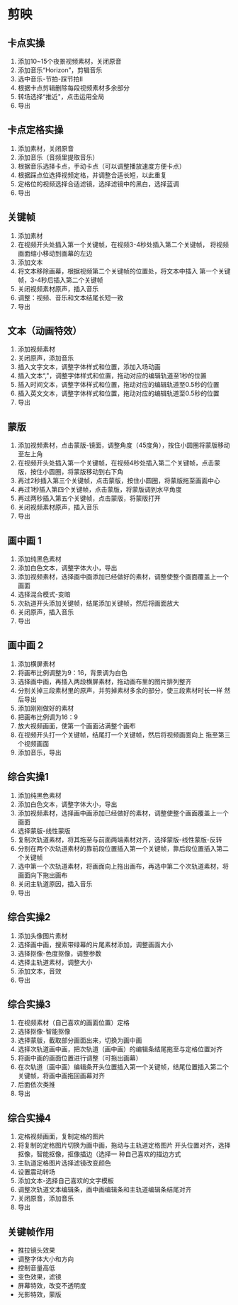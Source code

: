 # 剪映

## 卡点实操

  1. 添加10~15个夜景视频素材，关闭原音
  2. 添加音乐“Horizon”，剪辑音乐
  3. 选中音乐-节拍-踩节拍Ⅱ
  4. 根据卡点剪辑删除每段视频素材多余部分
  5. 转场选择“推近"，点击运用全局
  6. 导出

## 卡点定格实操

  1. 添加素材，关闭原音
  2. 添加音乐（音频里提取音乐）
  3. 根据音乐选择卡点，手动卡点（可以调整播放速度方便卡点）
  4. 根据踩点位选择视频定格，并调整合适长短，以此重复
  5. 定格位的视频选择合适滤镜，选择滤镜中的黑白，选择蓝调
  6. 导出

## 关键帧

  1. 添加素材
  2. 在视频开头处插入第一个关键帧，在视频3-4秒处插入第二个关键帧， 将视频画面缩小移动到画幕的左边
  3. 添加文本
  4. 将文本移除画幕，根据视频第二个关键帧的位置处，将文本中插入 第一个关键帧，3-4秒后插入第二个关键帧
  5. 关闭视频素材原声，插入音乐
  6. 调整：视频、音乐和文本结尾长短一致
  7. 导出

## 文本（动画特效）

  1. 添加视频素材
  2. 关闭原声，添加音乐
  3. 插入文字文本，调整字体样式和位置，添加入场动画
  4. 插入文本“,"，调整字体样式和位置，拖动对应的编辑轨道至1秒的位置
  5. 插入时间文本，调整字体样式和位置，拖动对应的编辑轨道至0.5秒的位置
  6. 插入英文文本，调整字体样式和位置，拖动对应的编辑轨道至0.5秒的位置
  7. 导出

## 蒙版

  1. 添加视频素材，点击蒙版-镜面，调整角度（45度角），按住小圆圈将蒙版移动至左上角
  2. 在视频开头处插入第一个关键帧，在视频4秒处插入第二个关键帧，点击蒙版，按住小圆圈，将蒙版移动到右下角
  3. 再过2秒插入第三个关键帧，点击蒙版，按住小圆圈，将蒙版拖至画面中心
  4. 再过1秒插入第四个关键帧，点击蒙版，将蒙版调到水平角度
  5. 再过两秒插入第五个关键帧，点击蒙版，将蒙版打开
  6. 关闭视频素材原声，插入音乐
  7. 导出

## 画中画 1

  1. 添加纯黑色素材
  2. 添加白色文本，调整字体大小，导出
  3. 添加视频素材，选择画中画添加已经做好的素材，调整使整个画面覆盖上一个画面
  4. 选择混合模式-变暗
  5. 次轨道开头添加关键帧，结尾添加关键帧，然后将画面放大
  6. 关闭原声，插入音乐
  7. 导出

## 画中画 2

  1. 添加横屏素材
  2. 将画布比例调整为9：16，背景调为白色
  3. 选择画中画，再插入两段横屏素材，拖动画布里的图片排列整齐
  4. 分别关掉三段素材里的原声，并剪掉素材多余的部分，使三段素材时长一样 然后导出
  5. 添加刚刚做好的素材
  6. 把画布比例调为16：9
  7. 放大视频画面，使第一个画面沾满整个画布
  8. 在视频开头打一个关键帧，结尾打一个关键帧，然后将视频画面向上 拖至第三个视频画面
  9. 添加音乐，导出

## 综合实操1

  1. 添加纯黑色素材
  2. 添加白色文本，调整字体大小，导出
  3. 添加视频素材，选择画中画添加已经做好的素材，调整使整个画面覆盖上一个画面
  4. 选择蒙版-线性蒙版
  5. 复制次轨道素材，将其拖至与前面两端素材对齐，选择蒙版-线性蒙版-反转
  6. 分别在两个次轨道素材的靠前段位置插入第一个关键帧，靠后段位置插入第二个关键帧
  7. 选中第一个次轨道素材，将画面向上拖出画布，再选中第二个次轨道素材，将 画面向下拖出画布
  8. 关闭主轨道原因，插入音乐
  9. 导出

## 综合实操2

1. 添加头像图片素材
2. 选择画中画，搜索带绿幕的片尾素材添加，调整画面大小
3. 选择抠像-色度抠像，调整参数
4. 选择主轨道素材，调整大小
5. 添加文本，音效
6. 导出

## 综合实操3

1. 在视频素材（自己喜欢的画面位置）定格
2. 选择抠像-智能抠像
3. 选择蒙版，截取部分画面出来，切换为画中画
4. 选择次轨道画中画，把次轨道（画中画）的编辑条结尾拖至与定格位置对齐
5. 将画中画的画面位置进行调整（可拖出画幕）
6. 在次轨道（画中画）编辑条开头位置插入第一个关键帧，结尾位置插入第二个关键帧，将画中画拖回画幕对齐
7. 后面依次类推
8. 导出

## 综合实操4

1. 定格视频画面，复制定格的图片
2. 将复制的定格图片切换为画中画，拖动与主轨道定格图片 开头位置对齐，选择抠像，智能抠像，抠像描边（选择一 种自己喜欢的描边方式
3. 主轨道定格图片选择滤镜改变颜色
4. 设置震动转场
5. 添加文本-选择自己喜欢的文字模板
6. 调整次轨道文本编辑条，画中画编辑条和主轨道编辑条结尾对齐
7. 关闭原音，添加音乐
8. 导出

## 关键帧作用

* 推拉镜头效果
* 调整字体大小和方向
* 控制音量高低
* 变色效果，滤镜
* 屏幕特效，改变不透明度
* 光影特效，蒙版
